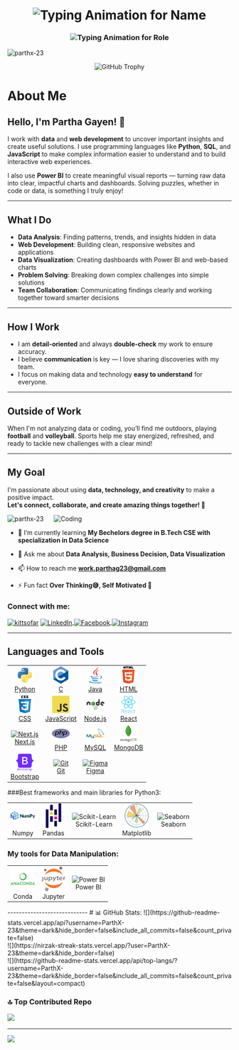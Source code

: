 

<h1 align="center">
  <img src="https://readme-typing-svg.herokuapp.com?font=Poppins&weight=700&size=40&pause=1000&color=FFFFFF&center=true&vCenter=true&width=1000&lines=Hi+%F0%9F%91%8B%2C+I'm+Partha+Gayen&repeat=false" alt="Typing Animation for Name">
</h1>

<h3 align="center">
  <img src="https://readme-typing-svg.herokuapp.com?font=Poppins&weight=600&size=24&pause=1000&color=FF5733&center=true&vCenter=true&width=800&lines=Web+Developer;Data+Analytics" alt="Typing Animation for Role">
</h3>

<p align="left"> <img src="https://komarev.com/ghpvc/?username=parthx-23&label=Profile%20views&color=0e75b6&style=flat" alt="parthx-23" /> </p>
<!-- GitHub Trophy -->
<p align="center">
  <img src="https://github-profile-trophy.vercel.app/?username=ParthX-23&theme=dark_dimmed&no-frame=true&margin-w=15" alt="GitHub Trophy" />
</p>



# About Me

## Hello, I'm Partha Gayen! 👋  

I work with **data** and **web development** to uncover important insights and create useful solutions. I use programming languages like **Python**, **SQL**, and **JavaScript** to make complex information easier to understand and to build interactive web experiences.  

I also use **Power BI** to create meaningful visual reports — turning raw data into clear, impactful charts and dashboards. Solving puzzles, whether in code or data, is something I truly enjoy!

---


## What I Do  
- **Data Analysis**: Finding patterns, trends, and insights hidden in data  
- **Web Development**: Building clean, responsive websites and applications  
- **Data Visualization**: Creating dashboards with Power BI and web-based charts  
- **Problem Solving**: Breaking down complex challenges into simple solutions  
- **Team Collaboration**: Communicating findings clearly and working together toward smarter decisions

---

## How I Work  
- I am **detail-oriented** and always **double-check** my work to ensure accuracy.  
- I believe **communication** is key — I love sharing discoveries with my team.  
- I focus on making data and technology **easy to understand** for everyone.

---

## Outside of Work  
When I'm not analyzing data or coding, you’ll find me outdoors, playing **football** and **volleyball**. Sports help me stay energized, refreshed, and ready to tackle new challenges with a clear mind!

---

## My Goal  
I'm passionate about using **data, technology, and creativity** to make a positive impact.  
**Let's connect, collaborate, and create amazing things together! 🚀**




<img align="right" alt="Coding" width="400" src="[https://lottie.host/](https://app.lottiefiles.com/Animation.lottie">

<p align="left"> <img src="https://komarev.com/ghpvc/?username=parthx-23&label=Profile%20views&color=0e75b6&style=flat" alt="parthx-23" /> </p>



- 🌱 I’m currently learning **My Bechelors degree in B.Tech CSE with specialization in Data Science**

- 💬 Ask me about **Data Analysis, Business Decision, Data Visualization**

- 📫 How to reach me **work.parthag23@gmail.com**

- ⚡ Fun fact **Over Thinking😅, Self Motivated 👾**

<h3 align="left">Connect with me:</h3>
<p align="left">
<a href="https://twitter.com/kittsofar" target="blank"><img align="center" src="https://raw.githubusercontent.com/rahuldkjain/github-profile-readme-generator/master/src/images/icons/Social/twitter.svg" alt="kittsofar" height="30" width="40" /></a>
  
<a href="https://www.linkedin.com/in/partha-gayen" target="blank">
  <img align="center" src="https://raw.githubusercontent.com/rahuldkjain/github-profile-readme-generator/master/src/images/icons/Social/linked-in-alt.svg" alt="LinkedIn" height="30" width="40" />
</a>

<a href="https://www.facebook.com/profile.php?id=100084254133749" target="blank">
  <img align="center" src="https://raw.githubusercontent.com/rahuldkjain/github-profile-readme-generator/master/src/images/icons/Social/facebook.svg" alt="Facebook" height="30" width="40" />
</a>

<a href="https://www.instagram.com/mr.parthag23" target="blank">
  <img align="center" src="https://raw.githubusercontent.com/rahuldkjain/github-profile-readme-generator/master/src/images/icons/Social/instagram.svg" alt="Instagram" height="30" width="40" />

</a>

</p>

--------------------------------------------------------------

## Languages and Tools 
<div>



<table class="tech-table" align="center">
  <tr>
    <td align="center">
      <a href="https://www.python.org" target="_blank" rel="noreferrer">
        <img src="https://raw.githubusercontent.com/devicons/devicon/master/icons/python/python-original.svg" alt="Python" width="40" height="40"/><br/>Python
      </a>
    </td>
    <td align="center">
      <a href="https://www.cprogramming.com/" target="_blank" rel="noreferrer">
        <img src="https://raw.githubusercontent.com/devicons/devicon/master/icons/c/c-original.svg" alt="C" width="40" height="40"/><br/>C
      </a>
    </td>
    <td align="center">
      <a href="https://www.java.com" target="_blank" rel="noreferrer">
        <img src="https://raw.githubusercontent.com/devicons/devicon/master/icons/java/java-original.svg" alt="Java" width="40" height="40"/><br/>Java
      </a>
    </td>
    <td align="center">
      <a href="https://www.w3schools.com/html/" target="_blank" rel="noreferrer">
        <img src="https://raw.githubusercontent.com/devicons/devicon/master/icons/html5/html5-original-wordmark.svg" alt="HTML" width="40" height="40"/><br/>HTML
      </a>
    </td>
  </tr>
  <tr>
    <td align="center">
      <a href="https://www.w3schools.com/css/" target="_blank" rel="noreferrer">
        <img src="https://raw.githubusercontent.com/devicons/devicon/master/icons/css3/css3-original-wordmark.svg" alt="CSS" width="40" height="40"/><br/>CSS
      </a>
    </td>
    <td align="center">
      <a href="https://developer.mozilla.org/en-US/docs/Web/JavaScript" target="_blank" rel="noreferrer">
        <img src="https://raw.githubusercontent.com/devicons/devicon/master/icons/javascript/javascript-original.svg" alt="JavaScript" width="40" height="40"/><br/>JavaScript
      </a>
    </td>
    <td align="center">
      <a href="https://nodejs.org" target="_blank" rel="noreferrer">
        <img src="https://raw.githubusercontent.com/devicons/devicon/master/icons/nodejs/nodejs-original-wordmark.svg" alt="Node.js" width="40" height="40"/><br/>Node.js
      </a>
    </td>
    <td align="center">
      <a href="https://reactjs.org/" target="_blank" rel="noreferrer">
        <img src="https://raw.githubusercontent.com/devicons/devicon/master/icons/react/react-original-wordmark.svg" alt="React" width="40" height="40"/><br/>React
      </a>
    </td>
  </tr>
  <tr>
    <td align="center">
      <a href="https://nextjs.org/" target="_blank" rel="noreferrer">
        <img src="https://cdn.worldvectorlogo.com/logos/nextjs-2.svg" alt="Next.js" width="40" height="40"/><br/>Next.js
      </a>
    </td>
    <td align="center">
      <a href="https://www.php.net" target="_blank" rel="noreferrer">
        <img src="https://raw.githubusercontent.com/devicons/devicon/master/icons/php/php-original.svg" alt="PHP" width="40" height="40"/><br/>PHP
      </a>
    </td>
    <td align="center">
      <a href="https://www.mysql.com/" target="_blank" rel="noreferrer">
        <img src="https://raw.githubusercontent.com/devicons/devicon/master/icons/mysql/mysql-original-wordmark.svg" alt="MySQL" width="40" height="40"/><br/>MySQL
      </a>
    </td>
    <td align="center">
      <a href="https://www.mongodb.com/" target="_blank" rel="noreferrer">
        <img src="https://raw.githubusercontent.com/devicons/devicon/master/icons/mongodb/mongodb-original-wordmark.svg" alt="MongoDB" width="40" height="40"/><br/>MongoDB
      </a>
    </td>
  </tr>
  <tr>
    <td align="center">
      <a href="https://getbootstrap.com" target="_blank" rel="noreferrer">
        <img src="https://raw.githubusercontent.com/devicons/devicon/master/icons/bootstrap/bootstrap-plain-wordmark.svg" alt="Bootstrap" width="40" height="40"/><br/>Bootstrap
      </a>
    </td>
    <td align="center">
      <a href="https://git-scm.com/" target="_blank" rel="noreferrer">
        <img src="https://www.vectorlogo.zone/logos/git-scm/git-scm-icon.svg" alt="Git" width="40" height="40"/><br/>Git
      </a>
    </td>
    <td align="center">
      <a href="https://www.figma.com/" target="_blank" rel="noreferrer">
        <img src="https://www.vectorlogo.zone/logos/figma/figma-icon.svg" alt="Figma" width="40" height="40"/><br/>Figma
      </a>
    </td>
    <td align="center">
    </td>
  </tr>
</table>
</div>

  
###Best frameworks and main libraries for Python3:
<div>
<table align="center">
  <tr>
    <td align="center">
      <img src="https://github.com/devicons/devicon/blob/master/icons/numpy/numpy-original-wordmark.svg" title="Numpy" alt="Numpy" width="55" height="55"/><br/>Numpy
    </td>
    <td align="center">
      <img src="https://github.com/devicons/devicon/blob/master/icons/pandas/pandas-original.svg" title="Pandas" alt="Pandas" width="55" height="55"/><br/>Pandas
    </td>
    <td align="center">
      <img src="https://upload.wikimedia.org/wikipedia/commons/0/05/Scikit_learn_logo_small.svg" title="Scikit-Learn" alt="Scikit-Learn" width="55" height="55"/><br/>Scikit-Learn
    </td>
    <td align="center">
      <img src="https://github.com/devicons/devicon/blob/master/icons/matplotlib/matplotlib-original.svg" title="Matplotlib" alt="Matplotlib" width="55" height="55"/><br/>Matplotlib
    </td>
    <td align="center">
      <img src="https://user-images.githubusercontent.com/315810/92254613-279c8000-ee9f-11ea-9b73-5622a7d95f3f.png" title="Seaborn" alt="Seaborn" width="55" height="55"/><br/>Seaborn
    </td>
  </tr>
</table>
</div>


### My tools for Data Manipulation:
<div>
<table align="center">
  <tr>
    <td align="center">
      <img src="https://github.com/devicons/devicon/blob/master/icons/anaconda/anaconda-original-wordmark.svg" title="Anaconda" alt="Conda" width="55" height="55"/><br/>Conda
    </td>
    <td align="center">
      <img src="https://github.com/devicons/devicon/blob/master/icons/jupyter/jupyter-original-wordmark.svg" title="Jupyter" alt="Jupyter" width="55" height="55"/><br/>Jupyter
    </td>
    <td align="center">
      <img src="https://upload.wikimedia.org/wikipedia/commons/c/cf/New_Power_BI_Logo.svg" title="Power BI" alt="Power BI" width="55" height="55"/><br/>Power BI
    </td>
  </tr>
</table>
</div>
  ----------------------------
# 📊 GitHub Stats:
![](https://github-readme-stats.vercel.app/api?username=ParthX-23&theme=dark&hide_border=false&include_all_commits=false&count_private=false)<br/>
![](https://nirzak-streak-stats.vercel.app/?user=ParthX-23&theme=dark&hide_border=false)<br/>
![](https://github-readme-stats.vercel.app/api/top-langs/?username=ParthX-23&theme=dark&hide_border=false&include_all_commits=false&count_private=false&layout=compact)


### 🔝 Top Contributed Repo
![](https://github-contributor-stats.vercel.app/api?username=ParthX-23&limit=5&theme=dark&combine_all_yearly_contributions=true)

---
[![](https://visitcount.itsvg.in/api?id=ParthX-23&icon=0&color=0)](https://visitcount.itsvg.in)